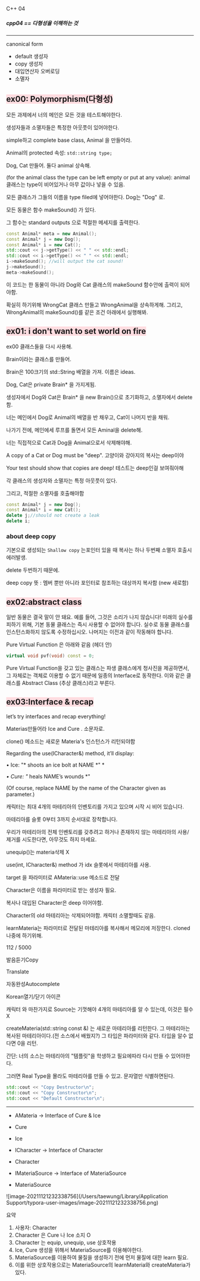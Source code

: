 C++ 04

<span style="background-color:#ffdce0">

##### cpp04 == 다형성을 이해하는 것

---

 canonical form

- default 생성자
- copy 생성자
- 대입연산자 오버로딩
- 소멸자

## <span style="background-color:#ffdce0">ex00: Polymorphism(다형성)</span>

모든 과제에서 너의 메인은 모든 것을 테스트해야한다.

생성자들과 소멸자들은 특정한 아웃풋이 있어야한다.

simple하고 complete base class, Animal 을 만들어라.

Animal의 protected 속성: `std::string type;`

Dog, Cat 만들어. 둘다 animal 상속해.

(for the animal class the type can be left empty or put at any value): animal 클래스는 type이 비어있거나 아무 값이나 넣을 수 있음.

모든 클래스가 그들의 이름을 type filed에 넣어야한다. Dog는 "Dog" 로.

모든 동물은 함수 makeSound() 가 있다.

그 함수는 standard outputs 으로 적절한 메세지를 출력한다.

```cpp
const Animal* meta = new Animal();
const Animal* j = new Dog();
const Animal* i = new Cat();
std::cout << j->getType() << " " << std::endl;
std::cout << i->getType() << " " << std::endl;
i->makeSound(); //will output the cat sound!
j->makeSound();
meta->makeSound();
```

이 코드는 한 동물이 아니라 Dog와 Cat 클래스의 makeSound 함수안에 출력이 되어야함. 

확실히 하기위해 WrongCat 클래스 만들고 WrongAnimal을 상속하게해. 그리고, WrongAnimal의 makeSound()를 같은 조건 아래에서 실행해봐.

## <span style="background-color:#ffdce0">ex01: i don't want to set world on fire</span>

ex00 클래스들을 다시 사용해.

Brain이라는 클래스를 만들어.

Brain은 100크기의 std::String 배열을 가져. 이름은 ideas.

Dog, Cat은 private Brain* 을 가지게됨.

생성자에서 Dog와 Cat은 Brain* 을 new Brain()으로 초기화하고, 소멸자에서 delete함.

너는 메인에서 Dog로 Animal의 배열을 반 채우고, Cat이 나머지 반을 채워.

나가기 전에, 메인에세 루프를 돌면서 모든 Aminal을 delete해.

너는 직접적으로 Cat과 Dog을 Animal으로서 삭제해야해.

A copy of a Cat or Dog must be "deep". 고양이와 강아지의 복사는  deep이야

Your test should show that copies are deep! 테스트는 deep인걸 보여줘야해

각 클래스의 생성자와 소멸자는 특정 아웃풋이 있다. 

그리고, 적절한 소멸자를 호출해야함

```cpp
const Animal* j = new Dog();
const Animal* i = new Cat();
delete j;//should not create a leak
delete i;
```

### about deep copy

기본으로 생성되는 `Shallow copy` 는포인터 있을 때 복사는 하나 두번째 소멸자 호출시 에러발생.

delete 두번하기 때문에.

deep copy 뜻 : 멤버 뿐만 아니라 포인터로 참조하는 대상까지 복사함 (new 새로함)

## <span style="background-color:#ffdce0">ex02:abstract class</span>

일반 동물은 결국 말이 안 돼요.
예를 들어, 그것은 소리가 나지 않습니다!
미래의 실수를 피하기 위해, 기본 동물 클래스는 즉시 사용할 수 없어야 합니다.
실수로 동물 클래스를 인스턴스화하지 않도록 수정하십시오.
나머지는 이전과 같이 작동해야 합니다.

 Pure Virtual Function 은 아래와 같음 (헤더 안)

```cpp
virtual void pvf(void) const = 0;
```



 Pure Virtual Function을 갖고 있는 클래스는 파생 클래스에게 청사진을 제공하면서, 그 자체로는 객체로 이용할 수 없기 때문에 일종의 Interface로 동작한다. 이와 같은 클래스를 Abstract Class (추상 클래스)라고 부른다.

## <span style="background-color:#ffdce0">ex03:Interface & recap</span>

let’s try interfaces and recap everything!

Materias만들어라  Ice and Cure . 소문자로.

clone() 메소드는 새로운 Materia's 인스턴스가 리턴되야함

Regarding the use(ICharacter&) method, it’ll display:

• Ice: "* shoots an ice bolt at NAME *" *

*• Cure: "* heals NAME’s wounds *" 

(Of course, replace NAME by the name of the Character given as parameter.)

캐릭터는 최대 4개의 마테리아의 인벤토리를 가지고 있으며 시작 시 비어 있습니다. 

마테리아를 슬롯 0부터 3까지 순서대로 장착합니다.

우리가 마테리아의 전체 인벤토리를 갖추려고 하거나 존재하지 않는 마테리아의 사용/제거를 시도한다면, 아무것도 하지 마세요.

unequip()는 materia삭제 X

use(int, ICharacter&) method 가 idx 슬롯에서 마테리아를 사용.

target 을 파라미터로 AMateria::use 메소드로 전달

Character은 이름을 파라미터로 받는 생성자 필요. 

복사나 대입된 Character은 deep 이어야함.

Character의 old 마테리아는 삭제되어야함. 캐릭터 소멸할때도 같음.

learnMateria는 파라미터로 전달된 마테리아를 복사해서 메모리에 저장한다. cloned 나중에 하기위해.

112 / 5000

발음듣기Copy

Translate

자동완성Autocomplete

Korean열기/닫기 아이콘

캐릭터 와 마찬가지로 Source는 기껏해야 4개의 마테리아를 알 수 있는데, 이것은 필수X

createMateria(std::string const &) 는 새로운 마테리아를 리턴한다. 그 마테리아는 복사된 마테리아이다.(전 소스에서 배웠지?) 그 타입은 파라미터와 같다. 타입을 알수 없다면 0을 리턴.

간단: 너의 소스는 마테리아의 "템플릿"을 학생하고 필요에따라 다시 만들 수 있어야한다.

그러면 Real Type을 몰라도 마테리아를 만들 수 있고. 문자열만 식별하면된다.

```cpp
std::cout << "Copy Destructor\n";
std::cout << "Copy Constructor\n";
std::cout << "Default Constructor\n";
```

---

- AMateria → Interface of Cure & Ice

- Cure

- Ice

- ICharacter → Interface of Character

- Character

- IMateriaSource → Interface of MateriaSource

- MateriaSource

![image-20211121232338756](/Users/taewung/Library/Application Support/typora-user-images/image-20211121232338756.png)

요약

1. 사용자: Character
2. Character 은 Cure 나 Ice 소지 O
3. Character 는 equip, unequip, use 상호작용
4. Ice, Cure 생성을 위해서 MateriaSource를 이용해야한다.
5. MateriaSource를 이용하여 물질을 생성하기 전에 먼저 물질에 대한 learn 필요. 
6. 이를 위한 상호작용으로는 MateriaSource의 learnMateria와 createMateria가 있다.
